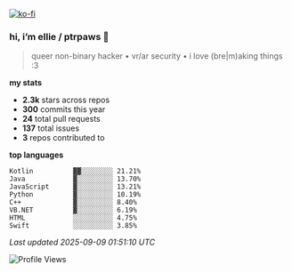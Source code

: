 [![ko-fi](https://ko-fi.com/img/githubbutton_sm.svg)](https://ko-fi.com/R6R1657BK)

### hi, i’m ellie / ptrpaws 🌸

> queer non-binary hacker • vr/ar security • i love (bre|m)aking things :3

**my stats**
- **2.3k** stars across repos
- **300** commits this year
- **24** total pull requests
- **137** total issues
- **3** repos contributed to

**top languages**
```
Kotlin          ▓▓░░░░░░░░ 21.21%
Java            ▓░░░░░░░░░ 13.70%
JavaScript      ▓░░░░░░░░░ 13.21%
Python          ▓░░░░░░░░░ 10.19%
C++             ▓░░░░░░░░░ 8.40%
VB.NET          ▓░░░░░░░░░ 6.19%
HTML            ░░░░░░░░░░ 4.75%
Swift           ░░░░░░░░░░ 3.85%
```

_Last updated 2025-09-09 01:51:10 UTC_

![Profile Views](https://komarev.com/ghpvc/?username=ptrpaws&color=grey&base=35291)
